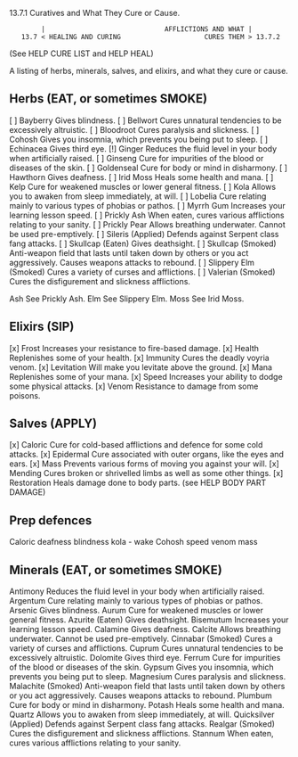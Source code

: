 13.7.1 Curatives and What They Cure or Cause.

            |                              AFFLICTIONS AND WHAT |
       13.7 < HEALING AND CURING                     CURES THEM > 13.7.2

(See HELP CURE LIST and HELP HEAL)

A listing of herbs, minerals, salves, and elixirs, and what they cure or cause.

Herbs (EAT, or sometimes SMOKE)
-------------------------------
[ ] Bayberry      Gives blindness.
[ ] Bellwort      Cures unnatural tendencies to be excessively altruistic.
[ ] Bloodroot     Cures paralysis and slickness.
[ ] Cohosh        Gives you insomnia, which prevents you being put to sleep.
[ ] Echinacea     Gives third eye.
[!] Ginger        Reduces the fluid level in your body when artificially raised.
[ ] Ginseng       Cure for impurities of the blood or diseases of the skin.
[ ] Goldenseal    Cure for body or mind in disharmony.
[ ] Hawthorn      Gives deafness.
[ ] Irid Moss     Heals some health and mana.
[ ] Kelp          Cure for weakened muscles or lower general fitness.
[ ] Kola          Allows you to awaken from sleep immediately, at will.
[ ] Lobelia       Cure relating mainly to various types of phobias or pathos.
[ ] Myrrh Gum     Increases your learning lesson speed.
[ ] Prickly Ash   When eaten, cures various afflictions relating to your sanity.
[ ] Prickly Pear  Allows breathing underwater. Cannot be used pre-emptively.
[ ] Sileris       (Applied) Defends against Serpent class fang attacks.
[ ] Skullcap      (Eaten) Gives deathsight.
[ ] Skullcap      (Smoked) Anti-weapon field that lasts until taken down by others
                  or you act aggressively. Causes weapons attacks to rebound.
[ ] Slippery Elm  (Smoked) Cures a variety of curses and afflictions.
[ ] Valerian      (Smoked) Cures the disfigurement and slickness afflictions.

Ash           See Prickly Ash.
Elm           See Slippery Elm.
Moss          See Irid Moss.


Elixirs (SIP)
-------------
[x] Frost         Increases your resistance to fire-based damage.
[x] Health        Replenishes some of your health.
[x] Immunity      Cures the deadly voyria venom.
[x] Levitation    Will make you levitate above the ground.
[x] Mana          Replenishes some of your mana.
[x] Speed         Increases your ability to dodge some physical attacks.
[x] Venom         Resistance to damage from some poisons.


Salves (APPLY)
--------------
[x] Caloric       Cure for cold-based afflictions and defence for some cold
                  attacks.
[x] Epidermal     Cure associated with outer organs, like the eyes and ears.
[x] Mass          Prevents various forms of moving you against your will.
[x] Mending       Cures broken or shrivelled limbs as well as some other things.
[x] Restoration   Heals damage done to body parts. (see HELP BODY PART DAMAGE)


Prep defences
---------------
Caloric
deafness
blindness
kola - wake
Cohosh
speed
venom
mass


Minerals (EAT, or sometimes SMOKE)
----------------------------------
Antimony      Reduces the fluid level in your body when artificially raised.
Argentum      Cure relating mainly to various types of phobias or pathos.
Arsenic       Gives blindness.
Aurum         Cure for weakened muscles or lower general fitness.
Azurite       (Eaten) Gives deathsight.
Bisemutum     Increases your learning lesson speed.
Calamine      Gives deafness.
Calcite       Allows breathing underwater. Cannot be used pre-emptively.
Cinnabar      (Smoked) Cures a variety of curses and afflictions.
Cuprum        Cures unnatural tendencies to be excessively altruistic.
Dolomite      Gives third eye.
Ferrum        Cure for impurities of the blood or diseases of the skin.
Gypsum        Gives you insomnia, which prevents you being put to sleep.
Magnesium     Cures paralysis and slickness.
Malachite     (Smoked) Anti-weapon field that lasts until taken down by others
              or you act aggressively. Causes weapons attacks to rebound.
Plumbum       Cure for body or mind in disharmony.
Potash        Heals some health and mana.
Quartz        Allows you to awaken from sleep immediately, at will.
Quicksilver   (Applied) Defends against Serpent class fang attacks.
Realgar       (Smoked) Cures the disfigurement and slickness afflictions.
Stannum       When eaten, cures various afflictions relating to your sanity.

